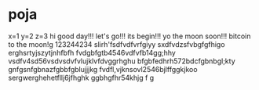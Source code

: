 # poja
x=1
y=2
z=3
hi
good day!!!
let's go!!!
its begin!!!
yo the moon soon!!!
bitcoin to the moon!g
123244234
slirh'fsdfvdfvrfgiyy
sxdfvdzsfvbgfgfhigo
erghsrtyjszytjnhfbfh
fvdgbfgtb4546vdfvfb14gg;hhy
vsdfv4sd56vsdvsdvfvlujklvfdvggrhghu
bfgbfedhrh572bdcfgbnbgl;kty
 gnfgsnfgbnazfgbbfgblujjjkg
fvdfl,vjknsovl2546bjlffggkjkoo
sergwerghehetfllj6jfhghk
ggbhgfhr54khjg
f
g
